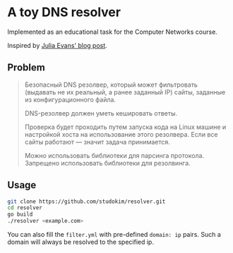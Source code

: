 # A toy DNS resolver

Implemented as an educational task for the Computer Networks course.

Inspired by [Julia Evans' blog post](https://jvns.ca/blog/2022/02/01/a-dns-resolver-in-80-lines-of-go/).

## Problem

> Безопасный DNS резолвер, который может фильтровать (выдавать не их реальный, а ранее заданный IP) сайты, заданные из конфигурационного файла.
>
> DNS-резолвер должен уметь кешировать ответы.
>
> Проверка будет проходить путем запуска кода на Linux машине и настройкой хоста на использование этого резолвера. Если все сайты работают — значит задача принимается.
>
> Можно использовать библиотеки для парсинга протокола. Запрещено использовать библиотеки для резолвинга.

## Usage

```bash
git clone https://github.com/studokim/resolver.git
cd resolver
go build
./resolver <example.com>
```

You can also fill the `filter.yml` with pre-defined `domain: ip` pairs. Such a domain will always be resolved to the specified ip.
